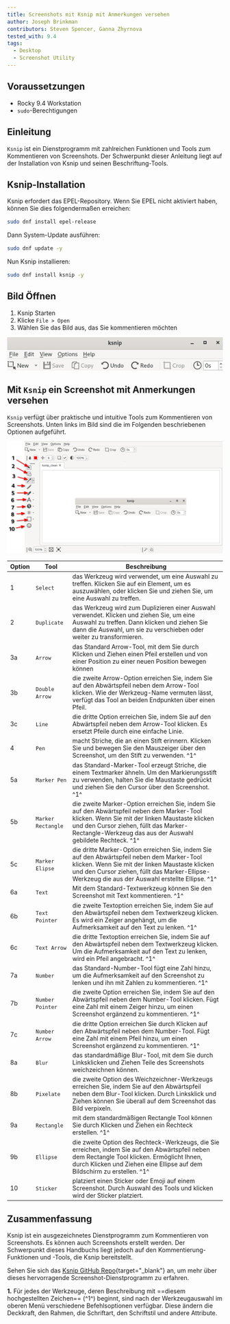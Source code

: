 ```yaml
---
title: Screenshots mit Ksnip mit Anmerkungen versehen
author: Joseph Brinkman
contributors: Steven Spencer, Ganna Zhyrnova
tested_with: 9.4
tags:
  - Desktop
  - Screenshot Utility
---
```


## Voraussetzungen

- Rocky 9.4 Workstation
- `sudo`-Berechtigungen

## Einleitung

`Ksnip` ist ein Dienstprogramm mit zahlreichen Funktionen und Tools zum Kommentieren von Screenshots. Der Schwerpunkt dieser Anleitung liegt auf der Installation von Ksnip und seinen Beschriftung-Tools.

## Ksnip-Installation

Ksnip erfordert das EPEL-Repository. Wenn Sie EPEL nicht aktiviert haben, können Sie dies folgendermaßen erreichen:

```bash
sudo dnf install epel-release
```

Dann System-Update ausführen:

```bash
sudo dnf update -y
```

Nun Ksnip installieren:

```bash
sudo dnf install ksnip -y
```

## Bild Öffnen

1. Ksnip Starten
2. Klicke `File > Open`
3. Wählen Sie das Bild aus, das Sie kommentieren möchten

![ksnip](images/ksnip.png)

## Mit `Ksnip` ein Screenshot mit Anmerkungen versehen

`Ksnip` verfügt über praktische und intuitive Tools zum Kommentieren von Screenshots.  Unten links im Bild sind die im Folgenden beschriebenen Optionen aufgeführt.

![ksnip\_open](images/ksnip_image_opened.png)

| Option | Tool               | Beschreibung                                                                                                                                                                                                                                                                           |
| ------ | ------------------ | -------------------------------------------------------------------------------------------------------------------------------------------------------------------------------------------------------------------------------------------------------------------------------------- |
| 1      | `Select`           | das Werkzeug wird verwendet, um eine Auswahl zu treffen. Klicken Sie auf ein Element, um es auszuwählen, oder klicken Sie und ziehen Sie, um eine Auswahl zu treffen.                                                                                  |
| 2      | `Duplicate`        | das Werkzeug wird zum Duplizieren einer Auswahl verwendet. Klicken und ziehen Sie, um eine Auswahl zu treffen. Dann klicken und ziehen Sie dann die Auswahl, um sie zu verschieben oder weiter zu transformieren.                      |
| 3a     | `Arrow`            | das Standard Arrow-Tool, mit dem Sie durch Klicken und Ziehen einen Pfeil erstellen und von einer Position zu einer neuen Position bewegen können                                                                                                                                      |
| 3b     | `Double Arrow`     | die zweite Arrow-Option erreichen Sie, indem Sie auf den Abwärtspfeil neben dem Arrow-Tool klicken. Wie der Werkzeug-Name vermuten lässt, verfügt das Tool an beiden Endpunkten über einen Pfeil.                                                      |
| 3c     | `Line`             | die dritte Option erreichen Sie, indem Sie auf den Abwärtspfeil neben dem Arrow-Tool klicken. Es ersetzt Pfeile durch eine einfache Linie.                                                                                                             |
| 4      | `Pen`              | macht Striche, die an einen Stift erinnern. Klicken Sie und bewegen Sie den Mauszeiger über den Screenshot, um den Stift zu verwenden. ^1^                                                                                                             |
| 5a     | `Marker Pen`       | das Standard-Marker-Tool erzeugt Striche, die einem Textmarker ähneln. Um den Markierungsstift zu verwenden, halten Sie die Maustaste gedrückt und ziehen Sie den Cursor über den Screenshot. ^1^                                                      |
| 5b     | `Marker Rectangle` | die zweite Marker-Option erreichen Sie, indem Sie auf den Abwärtspfeil neben dem Marker-Tool klicken. Wenn Sie mit der linken Maustaste klicken und den Cursor ziehen, füllt das Marker-Rectangle-Werkzeug das aus der Auswahl gebildete Rechteck. ^1^ |
| 5c     | `Marker Elipse`    | die dritte Marker-Option erreichen Sie, indem Sie auf den Abwärtspfeil neben dem Marker-Tool klicken. Wenn Sie mit der linken Maustaste klicken und den Cursor ziehen, füllt das Marker-Ellipse-Werkzeug die aus der Auswahl erstellte Ellipse. ^1^    |
| 6a     | `Text`             | Mit dem Standard-Textwerkzeug können Sie den Screenshot mit Text kommentieren. ^1^                                                                                                                                                                                     |
| 6b     | `Text Pointer`     | die zweite Textoption erreichen Sie, indem Sie auf den Abwärtspfeil neben dem Textwerkzeug klicken. Es wird ein Zeiger angehängt, um die Aufmerksamkeit auf den Text zu lenken. ^1^                                                                    |
| 6c     | `Text Arrow`       | die dritte Textoption erreichen Sie, indem Sie auf den Abwärtspfeil neben dem Textwerkzeug klicken. Um die Aufmerksamkeit auf den Text zu lenken, wird ein Pfeil angebracht. ^1^                                                                       |
| 7a     | `Number`           | das Standard-Number-Tool fügt eine Zahl hinzu, um die Aufmerksamkeit auf den Screenshot zu lenken und ihn mit Zahlen zu kommentieren. ^1^                                                                                                                              |
| 7b     | `Number Pointer`   | die zweite Option erreichen Sie, indem Sie auf den Abwärtspfeil neben dem Number-Tool klicken. Fügt eine Zahl mit einem Zeiger hinzu, um einen Screenshot ergänzend zu kommentieren. ^1^                                                               |
| 7c     | `Number Arrow`     | die dritte Option erreichen Sie durch Klicken auf den Abwärtspfeil neben dem Number-Tool. Fügt eine Zahl mit einem Pfeil hinzu, um einen Screenshot ergänzend zu kommentieren. ^1^                                                                     |
| 8a     | `Blur`             | das standardmäßige Blur-Tool, mit dem Sie durch Linksklicken und Ziehen Teile des Screenshots weichzeichnen können.                                                                                                                                                    |
| 8b     | `Pixelate`         | die zweite Option des Weichzeichner-Werkzeugs erreichen Sie, indem Sie auf den Abwärtspfeil neben dem Blur-Tool klicken. Durch Linksklick und Ziehen können Sie überall auf dem Screenshot das Bild verpixeln.                                         |
| 9a     | `Rectangle`        | mit dem standardmäßigen Rectangle Tool können Sie durch Klicken und Ziehen ein Rechteck erstellen. ^1^                                                                                                                                                                 |
| 9b     | `Ellipse`          | die zweite Option des Rechteck-Werkzeugs, die Sie erreichen, indem Sie auf den Abwärtspfeil neben dem Rectangle Tool klicken. Ermöglicht Ihnen, durch Klicken und Ziehen eine Ellipse auf dem Bildschirm zu erstellen. ^1^                             |
| 10     | `Sticker`          | platziert einen Sticker oder Emoji auf einem Screenshot. Durch Auswahl des Tools und klicken wird der Sticker platziert.                                                                                                                               |

## Zusammenfassung

Ksnip ist ein ausgezeichnetes Dienstprogramm zum Kommentieren von Screenshots. Es können auch Screenshots erstellt werden. Der Schwerpunkt dieses Handbuchs liegt jedoch auf den Kommentierung-Funktionen und -Tools, die Ksnip bereitstellt.

Sehen Sie sich das [Ksnip GitHub Repo](https://github.com/ksnip/ksnip){target="_blank"} an, um mehr über dieses hervorragende Screenshot-Dienstprogramm zu erfahren.

**1.** Für jedes der Werkzeuge, deren Beschreibung mit ==diesem hochgestellten Zeichen== (^1^) beginnt, sind nach der Werkzeugauswahl im oberen Menü verschiedene Befehlsoptionen verfügbar. Diese ändern die Deckkraft, den Rahmen, die Schriftart, den Schriftstil und andere Attribute.
